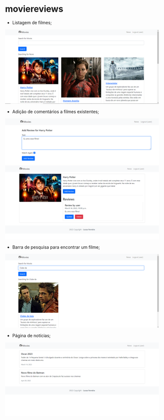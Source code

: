 # moviereviews

- Listagem de filmes;

![Alt Text](https://github.com/llucasft/moviereviews/blob/master/Screenshot_1.png)

- Adição de comentários a filmes existentes;

![Alt Text](https://github.com/llucasft/moviereviews/blob/master/Screenshot_3.png)
![Alt Text](https://github.com/llucasft/moviereviews/blob/master/Screenshot_4.png)

- Barra de pesquisa para encontrar um filme;

![Alt Text](https://github.com/llucasft/moviereviews/blob/master/Screenshot_2.png)

- Página de notícias;

![Alt Text](https://github.com/llucasft/moviereviews/blob/master/Screenshot_5.png)

